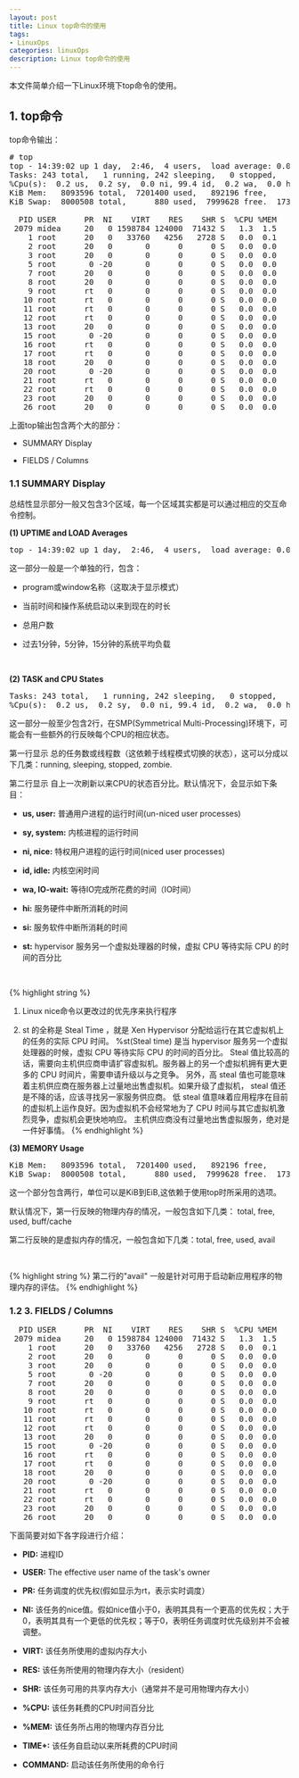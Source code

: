 ```yaml
---
layout: post
title: Linux top命令的使用
tags:
- LinuxOps
categories: linuxOps
description: Linux top命令的使用
---
```



本文件简单介绍一下Linux环境下top命令的使用。

<!-- more -->

## 1. top命令

top命令输出：
<pre>
# top
top - 14:39:02 up 1 day,  2:46,  4 users,  load average: 0.00, 0.00, 0.00
Tasks: 243 total,   1 running, 242 sleeping,   0 stopped,   0 zombie
%Cpu(s):  0.2 us,  0.2 sy,  0.0 ni, 99.4 id,  0.2 wa,  0.0 hi,  0.0 si,  0.0 st
KiB Mem:   8093596 total,  7201400 used,   892196 free,     1000 buffers
KiB Swap:  8000508 total,      880 used,  7999628 free.  1732676 cached Mem

  PID USER      PR  NI    VIRT    RES    SHR S  %CPU %MEM     TIME+ COMMAND
 2079 midea     20   0 1598784 124000  71432 S   1.3  1.5   8:59.30 compiz
    1 root      20   0   33760   4256   2728 S   0.0  0.1   0:01.33 init
    2 root      20   0       0      0      0 S   0.0  0.0   0:00.02 kthreadd
    3 root      20   0       0      0      0 S   0.0  0.0   0:00.94 ksoftirqd/0
    5 root       0 -20       0      0      0 S   0.0  0.0   0:00.00 kworker/0:0H
    7 root      20   0       0      0      0 S   0.0  0.0   0:24.76 rcu_sched
    8 root      20   0       0      0      0 S   0.0  0.0   0:00.00 rcu_bh
    9 root      rt   0       0      0      0 S   0.0  0.0   0:00.00 migration/0
   10 root      rt   0       0      0      0 S   0.0  0.0   0:00.33 watchdog/0
   11 root      rt   0       0      0      0 S   0.0  0.0   0:00.33 watchdog/1
   12 root      rt   0       0      0      0 S   0.0  0.0   0:00.01 migration/1
   13 root      20   0       0      0      0 S   0.0  0.0   0:01.03 ksoftirqd/1
   15 root       0 -20       0      0      0 S   0.0  0.0   0:00.00 kworker/1:0H
   16 root      rt   0       0      0      0 S   0.0  0.0   0:00.32 watchdog/2
   17 root      rt   0       0      0      0 S   0.0  0.0   0:00.00 migration/2
   18 root      20   0       0      0      0 S   0.0  0.0   0:00.72 ksoftirqd/2
   20 root       0 -20       0      0      0 S   0.0  0.0   0:00.00 kworker/2:0H
   21 root      rt   0       0      0      0 S   0.0  0.0   0:00.33 watchdog/3
   22 root      rt   0       0      0      0 S   0.0  0.0   0:00.01 migration/3
   23 root      20   0       0      0      0 S   0.0  0.0   0:01.28 ksoftirqd/3
   26 root      20   0       0      0      0 S   0.0  0.0   0:00.00 kdevtmpfs  
</pre>

上面top输出包含两个大的部分：

* SUMMARY Display

* FIELDS / Columns

### 1.1 SUMMARY Display

总结性显示部分一般又包含3个区域，每一个区域其实都是可以通过相应的交互命令控制。

**(1) UPTIME and LOAD Averages**
<pre>
top - 14:39:02 up 1 day,  2:46,  4 users,  load average: 0.00, 0.00, 0.00
</pre>

这一部分一般是一个单独的行，包含： 

* program或window名称（这取决于显示模式）

* 当前时间和操作系统启动以来到现在的时长

* 总用户数

* 过去1分钟，5分钟，15分钟的系统平均负载

<br />

**(2) TASK and CPU States**
<pre>
Tasks: 243 total,   1 running, 242 sleeping,   0 stopped,   0 zombie
%Cpu(s):  0.2 us,  0.2 sy,  0.0 ni, 99.4 id,  0.2 wa,  0.0 hi,  0.0 si,  0.0 st
</pre>
这一部分一般至少包含2行，在SMP(Symmetrical Multi-Processing)环境下，可能会有一些额外的行反映每个CPU的相应状态。

第一行显示 总的任务数或线程数（这依赖于线程模式切换的状态），这可以分成以下几类：running, sleeping, stopped, zombie.

第二行显示 自上一次刷新以来CPU的状态百分比。默认情况下，会显示如下条目：

* **us, user:** 普通用户进程的运行时间(un-niced user processes)

* **sy, system:** 内核进程的运行时间

* **ni, nice:** 特权用户进程的运行时间(niced user processes)

* **id, idle:** 内核空闲时间

* **wa, IO-wait:** 等待IO完成所花费的时间（IO时间）

* **hi:** 服务硬件中断所消耗的时间

* **si:** 服务软件中断所消耗的时间

* **st:**  hypervisor 服务另一个虚拟处理器的时候，虚拟 CPU 等待实际 CPU 的时间的百分比

<br />

{% highlight string %}
1. Linux nice命令以更改过的优先序来执行程序

2. st 的全称是 Steal Time ，就是 Xen Hypervisor 分配给运行在其它虚拟机上的任务的实际 CPU 时间。
%st(Steal time) 是当 hypervisor 服务另一个虚拟处理器的时候，虚拟 CPU 等待实际 CPU 的时间的百分比。
Steal 值比较高的话，需要向主机供应商申请扩容虚拟机。服务器上的另一个虚拟机拥有更大更多的 CPU 时间片，需要申请升级以与之竞争。
另外，高 steal 值也可能意味着主机供应商在服务器上过量地出售虚拟机。如果升级了虚拟机， steal 值还是不降的话，应该寻找另一家服务供应商。
低 steal 值意味着应用程序在目前的虚拟机上运作良好。因为虚拟机不会经常地为了 CPU 时间与其它虚拟机激烈竞争，虚拟机会更快地响应。
主机供应商没有过量地出售虚拟服务，绝对是一件好事情。
{% endhighlight %}


**(3) MEMORY Usage**
<pre>
KiB Mem:   8093596 total,  7201400 used,   892196 free,     1000 buffers
KiB Swap:  8000508 total,      880 used,  7999628 free.  1732676 cached Mem
</pre>
这一个部分包含两行，单位可以是KiB到EiB,这依赖于使用top时所采用的选项。

默认情况下，第一行反映的物理内存的情况，一般包含如下几类： total, free, used, buff/cache

第二行反映的是虚拟内存的情况，一般包含如下几类：total, free, used, avail

<br />

{% highlight string %}
第二行的"avail" 一般是针对可用于启动新应用程序的物理内存的评估。
{% endhighlight %}

### 1.2 3. FIELDS / Columns

<pre>
  PID USER      PR  NI    VIRT    RES    SHR S  %CPU %MEM     TIME+ COMMAND
 2079 midea     20   0 1598784 124000  71432 S   1.3  1.5   8:59.30 compiz
    1 root      20   0   33760   4256   2728 S   0.0  0.1   0:01.33 init
    2 root      20   0       0      0      0 S   0.0  0.0   0:00.02 kthreadd
    3 root      20   0       0      0      0 S   0.0  0.0   0:00.94 ksoftirqd/0
    5 root       0 -20       0      0      0 S   0.0  0.0   0:00.00 kworker/0:0H
    7 root      20   0       0      0      0 S   0.0  0.0   0:24.76 rcu_sched
    8 root      20   0       0      0      0 S   0.0  0.0   0:00.00 rcu_bh
    9 root      rt   0       0      0      0 S   0.0  0.0   0:00.00 migration/0
   10 root      rt   0       0      0      0 S   0.0  0.0   0:00.33 watchdog/0
   11 root      rt   0       0      0      0 S   0.0  0.0   0:00.33 watchdog/1
   12 root      rt   0       0      0      0 S   0.0  0.0   0:00.01 migration/1
   13 root      20   0       0      0      0 S   0.0  0.0   0:01.03 ksoftirqd/1
   15 root       0 -20       0      0      0 S   0.0  0.0   0:00.00 kworker/1:0H
   16 root      rt   0       0      0      0 S   0.0  0.0   0:00.32 watchdog/2
   17 root      rt   0       0      0      0 S   0.0  0.0   0:00.00 migration/2
   18 root      20   0       0      0      0 S   0.0  0.0   0:00.72 ksoftirqd/2
   20 root       0 -20       0      0      0 S   0.0  0.0   0:00.00 kworker/2:0H
   21 root      rt   0       0      0      0 S   0.0  0.0   0:00.33 watchdog/3
   22 root      rt   0       0      0      0 S   0.0  0.0   0:00.01 migration/3
   23 root      20   0       0      0      0 S   0.0  0.0   0:01.28 ksoftirqd/3
   26 root      20   0       0      0      0 S   0.0  0.0   0:00.00 kdevtmpfs  
</pre>

下面简要对如下各字段进行介绍：

* **PID:** 进程ID

* **USER:** The effective user name of the task's owner

* **PR:** 任务调度的优先权(假如显示为rt，表示实时调度）

* **NI:** 该任务的nice值。假如nice值小于0，表明其具有一个更高的优先权；大于0，表明其具有一个更低的优先权；等于0，表明任务调度时优先级别并不会被调整。

* **VIRT:** 该任务所使用的虚拟内存大小

* **RES:** 该任务所使用的物理内存大小（resident）

* **SHR:** 该任务可用的共享内存大小（通常并不是可用物理内存大小）

* **%CPU:** 该任务耗费的CPU时间百分比

* **%MEM:** 该任务所占用的物理内存百分比

* **TIME+:** 该任务自启动以来所耗费的CPU时间

* **COMMAND:** 启动该任务所使用的命令行


<br />
<br />
<br />


